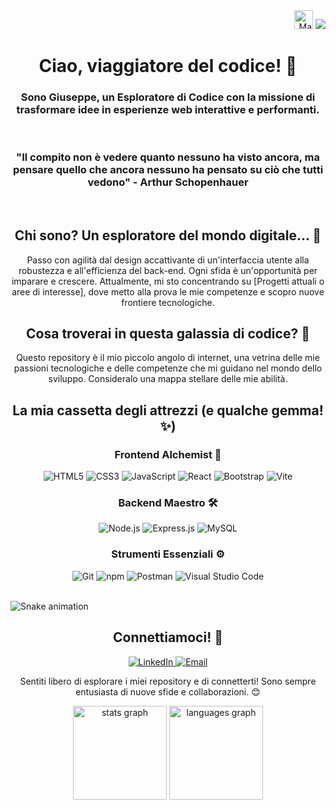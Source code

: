 <div align="right">
  <img src="https://raw.githubusercontent.com/MartinHeinz/MartinHeinz/master/wave.gif" width="30px" alt="Mano che saluta">
  <img src="https://profile-counter.glitch.me/giuseppezaccato/count.svg?" />
</div>

<h1 align="center">Ciao, viaggiatore del codice! 🚀</h1>
<h3 align="center">Sono Giuseppe, un Esploratore di Codice con la missione di trasformare idee in esperienze web interattive e performanti.</h3>

<br>
<h3 align="center">"Il compito non è vedere quanto nessuno ha visto ancora, ma pensare quello che ancora nessuno ha pensato su ciò che tutti vedono" - <strong>Arthur Schopenhauer</strong></h3>
<br clear="right">

<h2 align="center">Chi sono? Un esploratore del mondo digitale... 🦎</h2>
<p align="center">Passo con agilità dal design accattivante di un'interfaccia utente alla robustezza e all'efficienza del back-end. Ogni sfida è un'opportunità per imparare e crescere. Attualmente, mi sto concentrando su [Progetti attuali o aree di interesse], dove metto alla prova le mie competenze e scopro nuove frontiere tecnologiche.</p>


<h2 align="center">Cosa troverai in questa galassia di codice? 🌌</h2>
<p align="center">Questo repository è il mio piccolo angolo di internet, una vetrina delle mie passioni tecnologiche e delle competenze che mi guidano nel mondo dello sviluppo. Consideralo una mappa stellare delle mie abilità.</p>

<h2 align="center">La mia cassetta degli attrezzi (e qualche gemma! ✨)</h2>

<h3 align="center">Frontend Alchemist 🧪</h3>
<p align="center">
  <img src="https://img.shields.io/badge/HTML5-E34F26?style=for-the-badge&logo=html5&logoColor=white" alt="HTML5" />
  <img src="https://img.shields.io/badge/CSS3-1572B6?style=for-the-badge&logo=css3&logoColor=white" alt="CSS3" />
  <img src="https://img.shields.io/badge/JavaScript-F7DF1E?style=for-the-badge&logo=javascript&logoColor=black" alt="JavaScript" />
  <img src="https://img.shields.io/badge/React-61DAFB?style=for-the-badge&logo=react&logoColor=black" alt="React" />
  <img src="https://img.shields.io/badge/Bootstrap-7952B3?style=for-the-badge&logo=bootstrap&logoColor=white" alt="Bootstrap" />
  <img src="https://img.shields.io/badge/Vite-646CFF?style=for-the-badge&logo=vite&logoColor=white" alt="Vite" />
</p>

<h3 align="center">Backend Maestro 🛠️</h3>
<p align="center">
  <img src="https://img.shields.io/badge/Node.js-339933?style=for-the-badge&logo=nodedotjs&logoColor=white" alt="Node.js" />
  <img src="https://img.shields.io/badge/Express.js-000000?style=for-the-badge&logo=express&logoColor=white" alt="Express.js" />
  <img src="https://img.shields.io/badge/MySQL-4479A1?style=for-the-badge&logo=mysql&logoColor=white" alt="MySQL" />
</p>

<h3 align="center">Strumenti Essenziali ⚙️</h3>
<p align="center">
  <img src="https://img.shields.io/badge/Git-F05032?style=for-the-badge&logo=git&logoColor=white" alt="Git" />
  <img src="https://img.shields.io/badge/npm-CB3837?style=for-the-badge&logo=npm&logoColor=white" alt="npm" />
  <img src="https://img.shields.io/badge/Postman-FF6C37?style=for-the-badge&logo=postman&logoColor=white" alt="Postman" />
  <img src="https://img.shields.io/badge/Visual%20Studio%20Code-0078D4?style=for-the-badge&logo=visual-studio-code&logoColor=white" alt="Visual Studio Code" />
</p>

<br clear="both">
<img src="https://raw.githubusercontent.com/giuseppezaccato/giuseppezaccato/output/snake.svg" alt="Snake animation" />

<h2 align="center">Connettiamoci! 🔗</h2>
<p align="center">
  <a href="https://www.linkedin.com/in/giuseppe-zaccato-94917a362/">
    <img src="https://img.shields.io/badge/LinkedIn-%230077B5.svg?style=for-the-badge&logo=linkedin&logoColor=white" alt="LinkedIn" />
  </a>
  <a href="mailto:giuseppezaccato+github@gmail.com">
    <img src="https://img.shields.io/badge/Gmail-%23D14836.svg?style=for-the-badge&logo=gmail&logoColor=white" alt="Email" />
  </a>
</p>

<p align="center">Sentiti libero di esplorare i miei repository e di connetterti! Sono sempre entusiasta di nuove sfide e collaborazioni. 😊</p>

<div align="center">
  <img src="https://github-readme-stats.vercel.app/api?username=giuseppezaccato&hide_title=false&hide_rank=false&show_icons=true&include_all_commits=true&count_private=true&disable_animations=false&theme=synthwave&locale=en&hide_border=false&order=1" height="150" alt="stats graph" />
  <img src="https://github-readme-stats.vercel.app/api/top-langs?username=giuseppezaccato&locale=en&hide_title=false&layout=compact&card_width=320&langs_count=5&theme=synthwave&hide_border=false&order=2" height="150" alt="languages graph" />
</div>
